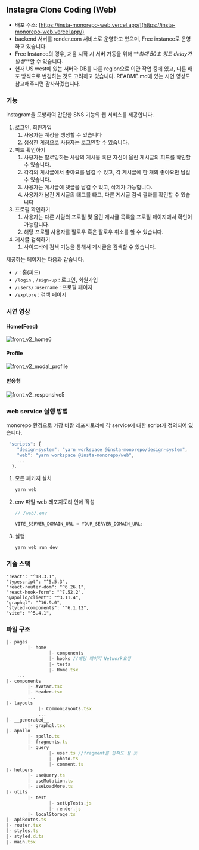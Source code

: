 ## Instagra Clone Coding (Web)

- 배포 주소: [https://insta-monorepo-web.vercel.app/](https://insta-monorepo-web.vercel.app/)
- backend 서버를 render.com 서비스로 운영하고 있으며, Free instance로 운영하고 있습니다.
- Free Instance의 경우, 처음 시작 시 서버 가동을 위해 **_최대 50초 정도 delay가 발생_**할 수 있습니다.
- 현재 US west에 있는 서버와 DB를 다른 region으로 이관 작업 중에 있고, 다른 배포 방식으로 변경하는 것도 고려하고 있습니다. README.md에 있는 시연 영상도 참고해주시면 감사하겠습니다.

### 기능

instagram을 모방하여 간단한 SNS 기능의 웹 서비스를 제공합니다.

1. 로그인, 회원가입
   1. 사용자는 계정을 생성할 수 있습니다
   2. 생성한 계정으로 사용자는 로그인할 수 있습니다.
2. 피드 확인하기
   1. 사용자는 팔로잉하는 사람의 게시물 혹은 자신이 올린 게시글의 피드를 확인할 수 있습니다.
   2. 각각의 게시글에서 좋아요를 남길 수 있고, 각 게시글에 한 개의 좋아요만 남길 수 있습니다.
   3. 사용자는 게시글에 댓글을 남길 수 있고, 삭제가 가능합니다.
   4. 사용자가 남긴 게시글의 태그를 타고, 다른 게시글 검색 결과를 확인할 수 있습니다
3. 프로필 확인하기
   1. 사용자는 다른 사람의 프로필 및 올린 게시글 목록을 프로필 페이지에서 확인이 가능합니다.
   2. 해당 프로필 사용자를 팔로우 혹은 팔로우 취소를 할 수 있습니다.
4. 게시글 검색하기
   1. 사이드바에 검색 기능을 통해서 게시글을 검색할 수 있습니다.

제공하는 페이지는 다음과 같습니다.

- `/` : 홈(피드)
- `/login` , `/sign-up` : 로그인, 회원가입
- `/users/:username` : 프로필 페이지
- `/explore` : 검색 페이지

### 시연 영상

#### Home(Feed)

![front_v2_home6](https://github.com/user-attachments/assets/d4598d5d-0d02-4d6d-96bd-b165650db29c)

#### Profile

![front_v2_modal_profile](https://github.com/user-attachments/assets/8f391c96-4e6c-4110-afd2-930d454a8a3c)

#### 반응형

![front_v2_responsive5](https://github.com/user-attachments/assets/5c9febea-d435-46f5-8d97-ed162809161a)

### web service 실행 방법

monorepo 환경으로 가장 바깥 레포지토리에 각 service에 대한 script가 정의되어 있습니다.

```jsx
 "scripts": {
    "design-system": "yarn workspace @insta-monorepo/design-system",
    "web": "yarn workspace @insta-monorepo/web",
    ...
  },
```

1. 모든 패키지 설치

   ```jsx
   yarn web
   ```

2. env 파일 web 레포지토리 안에 작성

   ```jsx
   // /web/.env

   VITE_SERVER_DOMAIN_URL = YOUR_SERVER_DOMAIN_URL;
   ```

3. 실행

   ```jsx
   yarn web run dev
   ```

### 기술 스택

```
"react": "^18.3.1",
"typescript": "^5.5.3",
"react-router-dom": "^6.26.1",
"react-hook-form": "^7.52.2",
"@apollo/client": "^3.11.4",
"graphql": "^16.9.0",
"styled-components": "^6.1.12",
"vite": "^5.4.1",
```

### 파일 구조

```jsx
|- pages
		|- home
				|- components
				|- hooks //해당 페이지 Network요청
				|- tests
				|- Home.tsx
	...
|- components
		|- Avatar.tsx
		|- Header.tsx
		...
|- layouts
			|- CommonLayouts.tsx
			...
|- __generated__
		|- graphql.tsx
|- apollo
		|- apollo.ts
		|- fragments.ts
		|- query
				|- user.ts //fragment를 합쳐도 될 듯
				|- photo.ts
				|- comment.ts
|- helpers
		|- useQuery.ts
		|- useMutation.ts
		|- useLoadMore.ts
|- utils
		|- test
				|- setUpTests.js
				|- render.js
		|- localStorage.ts
|- apiRoutes.ts
|- router.tsx
|- styles.ts
|- styled.d.ts
|- main.tsx
```
